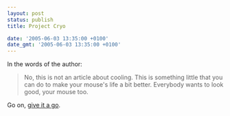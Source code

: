 ```yaml
---
layout: post
status: publish
title: Project Cryo

date: '2005-06-03 13:35:00 +0100'
date_gmt: '2005-06-03 13:35:00 +0100'
---
```

In the words of the author:
<blockquote><p>
No, this is not an article about cooling. This is something little that you can do to make your mouse's life a bit better. Everybody wants to look good, your mouse too.
</blockquote>
Go on, <a href="http://www.metku.net/cryo/" target="_blank">give it a go</a>.
